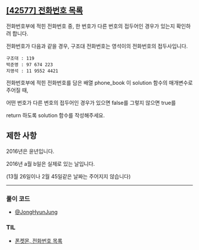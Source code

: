 ## [[42577] 전화번호 목록](https://school.programmers.co.kr/learn/courses/30/lessons/12901)

전화번호부에 적힌 전화번호 중, 한 번호가 다른 번호의 접두어인 경우가 있는지 확인하려 합니다.

전화번호가 다음과 같을 경우, 구조대 전화번호는 영석이의 전화번호의 접두사입니다.

```
구조대 : 119
박준영 : 97 674 223
지영석 : 11 9552 4421
```

전화번호부에 적힌 전화번호를 담은 배열 phone_book 이 solution 함수의 매개변수로 주어질 때, 

어떤 번호가 다른 번호의 접두어인 경우가 있으면 false를 그렇지 않으면 true를 

return 하도록 solution 함수를 작성해주세요.



## 제한 사항

2016년은 윤년입니다.

2016년 a월 b일은 실제로 있는 날입니다. 

(13월 26일이나 2월 45일같은 날짜는 주어지지 않습니다)

***

### 풀이 코드

- [@JongHyunJung](https://github.com/viaunixue/algorithm-study/blob/main/programmers/level-1/42577/jjh.py)

### TIL

* [폰켓몬, 전화번호 목록](https://almond0115.tistory.com/entry/programmers-폰켓몬-전화번호-목록)